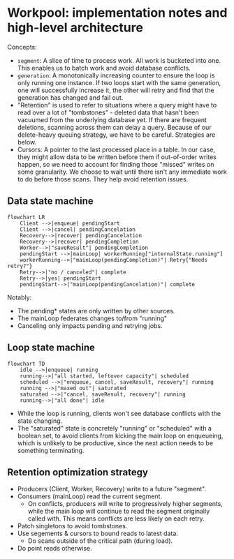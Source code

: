 # Workpool: implementation notes and high-level architecture

Concepts:

- `segment`: A slice of time to process work. All work is bucketed into one.
  This enables us to batch work and avoid database conflicts.
- `generation`: A monotonically increasing counter to ensure the loop is
  only running one instance. If two loops start with the same generation,
  one will successfully increase it, the other will retry and find that the
  generation has changed and fail out.
- "Retention" is used to refer to situations where a query might have to read
  over a lot of "tombstones" - deleted data that hasn't been vacuumed from the
  underlying database yet. If there are frequent deletions, scanning across them
  can delay a query. Because of our delete-heavy queuing strategy, we have to be
  careful. Strategies are below.
- Cursors: A pointer to the last processed place in a table. In our case, they
  might allow data to be written before them if out-of-order writes happen, so
  we need to account for finding those "missed" writes on some granularity. We
  choose to wait until there isn't any immediate work to do before those scans.
  They help avoid retention issues.

## Data state machine

```mermaid
flowchart LR
    Client -->|enqueue| pendingStart
    Client -->|cancel| pendingCancelation
    Recovery-->|recover| pendingCancelation
    Recovery-->|recover| pendingCompletion
    Worker-->|"saveResult"| pendingCompletion
    pendingStart -->|mainLoop| workerRunning["internalState.running"]
    workerRunning-->|"mainLoop(pendingCompletion)"| Retry{"Needs retry?"}
    Retry-->|"no / canceled"| complete
    Retry-->|yes| pendingStart
    pendingStart-->|"mainLoop(pendingCancelation)"| complete
```

Notably:

- The pending\* states are only written by other sources.
- The mainLoop federates changes to/from "running"
- Canceling only impacts pending and retrying jobs.

## Loop state machine

```mermaid
flowchart TD
    idle -->|enqueue| running
    running-->|"all started, leftover capacity"| scheduled
    scheduled -->|"enqueue, cancel, saveResult, recovery"| running
    running -->|"maxed out"| saturated
    saturated -->|"cancel, saveResult, recovery"| running
    running-->|"all done"| idle
```

- While the loop is running, clients won't see database conflicts with the
  state changing.
- The "saturated" state is concretely "running" or "scheduled" with a boolean
  set, to avoid clients from kicking the main loop on enqueueing, which is
  unlikely to be productive, since the next action needs to be something
  terminating.

## Retention optimization strategy

- Producers (Client, Worker, Recovery) write to a future "segment".
- Consumers (mainLoop) read the current segment.
  - On conflicts, producers will write to progressively higher segments, while
    the main loop will continue to read the segment originally called with.
    This means conflicts are less likely on each retry.
- Patch singletons to avoid tombstones.
- Use segements & cursors to bound reads to latest data.
  - Do scans outside of the critical path (during load).
- Do point reads otherwise.
